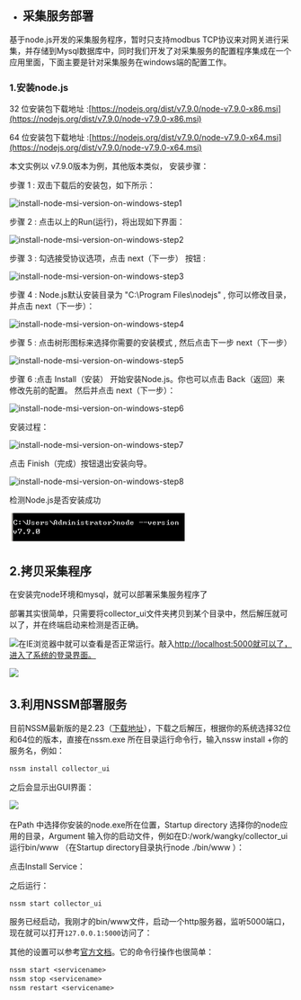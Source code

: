 * ## 采集服务部署

基于node.js开发的采集服务程序，暂时只支持modbus TCP协议来对网关进行采集，并存储到Mysql数据库中，同时我们开发了对采集服务的配置程序集成在一个应用里面，下面主要是针对采集服务在windows端的配置工作。

### 1.安装node.js

32 位安装包下载地址 :[https://nodejs.org/dist/v7.9.0/node-v7.9.0-x86.msi](https://nodejs.org/dist/v7.9.0/node-v7.9.0-x86.msi)

64 位安装包下载地址 :[https://nodejs.org/dist/v7.9.0/node-v7.9.0-x64.msi](https://nodejs.org/dist/v7.9.0/node-v7.9.0-x64.msi)

本文实例以 v7.9.0版本为例，其他版本类似， 安装步骤：

步骤 1 : 双击下载后的安装包，如下所示：

![](http://www.runoob.com/wp-content/uploads/2014/03/install-node-msi-version-on-windows-step1.png "install-node-msi-version-on-windows-step1")

步骤 2 : 点击以上的Run\(运行\)，将出现如下界面：

![](http://www.runoob.com/wp-content/uploads/2014/03/install-node-msi-version-on-windows-step2.png "install-node-msi-version-on-windows-step2")

步骤 3 : 勾选接受协议选项，点击 next（下一步） 按钮 :

![](http://www.runoob.com/wp-content/uploads/2014/03/install-node-msi-version-on-windows-step3.png "install-node-msi-version-on-windows-step3")

步骤 4 : Node.js默认安装目录为 "C:\Program Files\nodejs\" , 你可以修改目录，并点击 next（下一步）：

![](http://www.runoob.com/wp-content/uploads/2014/03/install-node-msi-version-on-windows-step4.png "install-node-msi-version-on-windows-step4")

步骤 5 : 点击树形图标来选择你需要的安装模式 , 然后点击下一步 next（下一步）

![](http://www.runoob.com/wp-content/uploads/2014/03/install-node-msi-version-on-windows-step5.png "install-node-msi-version-on-windows-step5")

步骤 6 :点击 Install（安装） 开始安装Node.js。你也可以点击 Back（返回）来修改先前的配置。 然后并点击 next（下一步）：

![](http://www.runoob.com/wp-content/uploads/2014/03/install-node-msi-version-on-windows-step6.png "install-node-msi-version-on-windows-step6")

安装过程：

![](http://www.runoob.com/wp-content/uploads/2014/03/install-node-msi-version-on-windows-step7.png "install-node-msi-version-on-windows-step7")

点击 Finish（完成）按钮退出安装向导。

![](http://www.runoob.com/wp-content/uploads/2014/03/install-node-msi-version-on-windows-step8.png "install-node-msi-version-on-windows-step8")

检测Node.js是否安装成功

![](/assets/node_check.png)

## 2.拷贝采集程序

在安装完node环境和mysql，就可以部署采集服务程序了

部署其实很简单，只需要将collector\_ui文件夹拷贝到某个目录中，然后解压就可以了，并在终端启动来检测是否正确。

![](/assets/ui.png)在IE浏览器中就可以查看是否正常运行。敲入[http://localhost:5000就可以了，进入了系统的登录界面。](http://localhost:5000就可以了，进入了系统的登录界面。)

![](/assets/login.png)

## 3.利用NSSM部署服务

目前NSSM最新版的是2.23（[下载地址](http://nssm.cc/release/nssm-2.23.zip)），下载之后解压，根据你的系统选择32位和64位的版本，直接在nssm.exe 所在目录运行命令行，输入nssw install +你的服务名，例如：

```bash
nssm install collector_ui
```

之后会显示出GUI界面：

![](http://img.keenwon.com/2014/07/20140708222155_45820.png)

在Path 中选择你安装的node.exe所在位置，Startup directory 选择你的node应用的目录，Argument 输入你的启动文件，例如在D:/work/wangky/collector\_ui运行bin/www （在Startup directory目录执行node ./bin/www ）：

点击Install Service：

之后运行：

```
nssm start collector_ui
```

服务已经启动，我刚才的bin/www文件，启动一个http服务器，监听5000端口，现在就可以打开`127.0.0.1:5000`访问了：

其他的设置可以参考[官方文档](http://nssm.cc/usage)。它的命令行操作也很简单：

```
nssm start <servicename>
nssm stop <servicename> 
nssm restart <servicename>
```



